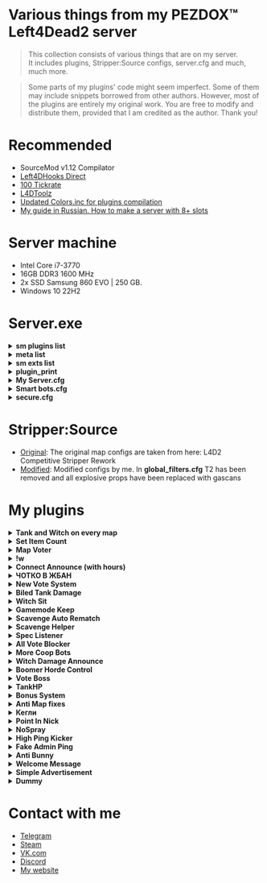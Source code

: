 # Various things from my PEZDOX™ Left4Dead2 server

> This collection consists of various things that are on my server.  
> It includes plugins, Stripper:Source configs, server.cfg and much, much more.  

> Some parts of my plugins' code might seem imperfect. Some of them may include snippets borrowed from other authors. 
> However, most of the plugins are entirely my original work. You are free to modify and distribute them, provided that I am credited as the author. Thank you!

# Recommended
* SourceMod v1.12 Compilator
* [Left4DHooks Direct](https://forums.alliedmods.net/showthread.php?t=321696)
* [100 Tickrate](https://github.com/accelerator74/Tickrate-Enabler)
* [L4DToolz](https://github.com/accelerator74/l4dtoolz?ysclid=m6cfjy68hx719060900)
* [Updated Colors.inc for plugins compilation](https://forums.alliedmods.net/showpost.php?p=2793368&postcount=417)
* [My guide in Russian. How to make a server with 8+ slots](https://forum.myarena.ru/index.php?/topic/47821-statia-kak-sdelat-server-na-8-slotov/)

# Server machine
* Intel Core i7-3770
* 16GB DDR3 1600 MHz
* 2x SSD Samsung 860 EVO | 250 GB.
* Windows 10 22H2

# Server.exe

<details><summary><b>sm plugins list</b></summary>

```ruby
[SM] Listing 109 plugins:  
001 "[L4D2]hunter_pounce_alignment_fix" (2.0) by Lux
002 "[L4D1 & L4D2] Ignore Physics Damage" (1.0.0) by Mart
003 "[L4D2] Fix Jockey Hitbox" (2.1) by Forgetest
004 "Jockey Ride Team Switch Teleport Fix" (1.0) by HarryPotter
005 "L4D2 Pounce Protect" (1.1) by ProdigySim
006 "[L4D & L4D2] Reload Fix - Max Clip Size" (1.5) by SilverShot
007 "L4D(2) Tank Rock Lag Compensation" (1.14) by Luckylockm,HarryPotter,Silvers
008 "[L4D1/2]witch_prevent_target_loss" (1.1.1) by Lux
009 "[L4D2] Poof" (1.35) by blackalegator
010 "[L4D2] Spitter Projectile Creator" (1.2) by SilverShot
011 "Survivor Bot Takeover" (0.8) by Mikko Andersson (muukis)
012 "KickMenu" (1.0) by pa4H
013 "Whe" (1.0) by pa4H
014 "FunCmds" (1.0) by pa4H
015 "[pa4H]Help" (1.0) by pa4H
016 "!kill & !afk & !jointeam" (2.0) by pa4H
017 "MajorMenu" (1.0) by pa4H
018 "OverrideChat" (1.0) by pa4H
019 "Server cmds" (1.0) by pa4H
020 "TeamSwitcher" (3.0) by pa4H
021 "[L4D & L4D2] Tank Pass" (2.5) by Scratchy [Laika] & raziEiL [disawar1]
022 "Round Start Bot Stop" (1.8) by EHG
023 "Melee In The Saferoom" (3.1.0) by $atanic $pirit, N3wton
024 "Tank Damage Announce" (2.0) by Griffin, Blade, pa4H
025 "[L4D1 & L4D2] Tank Rock Ignition" (1.1.0) by Mart
026 "[L4D2] Unlock Finales" (1.0.3) by Mart
027 "Tank Attack Control" (1.0) by vintik, CanadaRox, Jacob, Visor, pa4H
028 "AntiMapFixes" (1.0) by pa4H
029 "BonusSystem" (2.5) by pa4H, vintik
030 "MapVoter" (2.1) by pa4H
031 "SetItemsCount" (3.0) by pa4H
032 "Tank&Witch on every map and !boss" (030824) by pa4H
033 "TankHP" (2.0) by pa4H
034 "VoteBoss" (1.0) by pa4H
035 "WhoBecomeTank" (1.0) by pa4H
036 "WitchDamageAnnounce" (2.0) by pa4H
037 "WitchSit" (1.0) by pa4H
038 "Connection Time Player" (1.0.0) by AlmazON
039 "AdminSeeAllChat" (1.0) by pa4H
040 "AntiBunny" (1.0) by pa4H
041 "ChatProcessor" (1.0) by pa4H
042 "MVP" (2.0) by pa4H
043 "SimpleAdv" (2.0) by pa4H, Tsunami
044 "Welcome Message" (2.0) by pa4H
045 "ABX" (1.2) by PCI Gaming Team
046 "[L4D2] Boomer Horde Control" (2.0) by Spoon, pa4H
047 "[L4D & L4D2] Common Limiter" (1.2) by SilverShot
048 "L4D2 weapon csgo reload" (2.3) by Harry Potter
049 "Dynamic Ghost Respawn Time" (1.0) by Xx_Faxe_xX
050 "[L4D & 2] Freely Round End" (1.0) by Forgetest
051 "[L4D & L4D2] Gear Transfer" (2.21) by SilverShot
052 "L4D Ghost Fly" (1.1.1) by Madcap
053 "[L4D2] Gift Rewards" (1.7) by SilverShot
054 "[L4D & L4D2] God Frames Patch" (1.7) by SilverShot
055 "L4D2 Hittable Control" (0.7) by Stabby, Visor, Sir, Derpduck, Forgetest
056 "Incap Punch Fix" (1) by CanadaRox
057 "L4D2 Melee Damage Fix&Control" (2.1) by Visor, Sir, A1m`
058 "L4D2 Bash Kills" (1.0) by Jahze
059 "No Spitter During Tank" (2.0) by Don, epilimic, Griffin
060 "[L4D & L4D2] Reverse Friendly-Fire" (2.8.2) by Mystic Spiral, pa4H
061 "[L4D2] Shove Direction Fix" by BHaType
062 "BiledTankDamage" (1.0) by pa4H
063 "Round All Talk" (1.1) by Mr. Zero
064 "[L4D & L4D2] First Map - Skip Intro Cutscenes" (1.11) by SilverShot
065 "DBLogger" (2.0) by pa4H
066 "FakeAdminPing" (1.0) by pa4H
067 "HighPingKicker" (1.0) by pa4H
068 "New Vote System" (170125) by pa4H
069 "PointInNick" (1.0) by pa4H
070 "ProStats" (4.0) by pa4H
071 "[L4D & L4D2] Dissolve Infected" (1.15) by SilverShot
072 "L4D2 Godframes Color (Default timings)" (0.1.2) by Tabun
073 "[L4D2]Survivor_Legs_Restore" (1.6.0) by Lux
074 "L4D2 Tank Hittable Glow" (2.5) by Harry Potter, Sir, A1m`, Derpduck
075 "Chotko_V_Jban" (2.0) by pa4H
076 "Kegly" (1.0) by pa4H
077 "ListSpeakers" (5.0) by pa4H, Aceleracion, Emilio3
078 "PissOnFace" (1.0) by pa4H
079 "UltraSound" (1.1) by pa4H
080 "l4d2_changelevel" (1.2.1) by Lux
081 "Skill Detection (skeets, crowns, levels)" (1.1.1) by Tabun
082 "[L4D & L4D2] Mission and Weapons - Info Editor" (1.25) by SilverShot
083 "[L4D & L4D2] Left 4 DHooks Direct" (1.155) by SilverShot
084 "[ANY] Restart Empty Server (or Map)" (2.6) by Alex Dragokas
085 "L4D 1/2 Remove Lobby Reservation" (2.0.8) by Downtown1, Anime4000, sorallll, HatsuneImagine
086 "[L4D2 & CS:GO & NMRiH] VScript File Replacer" (1.17) by SilverShot
087 "Server status" (1.0) by pa4H
088 "[L4D/2] Automated Demo Recording" (1.2) by shqke
089 "[L4D/2] Hide SourceTV Bot" (1.2) by shqke
090 "Manage HLTV Cameras" (1.6) by shqke
091 "[L4D/2] Unlink Camera Entities" (1.1) by shqke
092 "[Lilac] Little Anti-Cheat" (1.7.4) by J_Tanzanite
093 "Anti BunnyHop" (2.0) by CanadaRox, pa4H
094 "AntiPetuch" (1.0) by pa4H
095 "AFK Manager" (4.3.0) by Rothgar
096 "Spectator stays spectator" (1.0h-2024/2/19) by Die Teetasse, Harry
097 "l4d2 specating cheat" (2.8-2023/6/19) by Harry Potter
098 "SpecLister" (6.0) by pa4H
099 "SimpleInfectedSelect" (2.1) by pa4H, XBetaAlpha
100 "VIP-System" (1.0) by pa4H
101 "[L4D & L4D2] Flashlight Package" (2.34) by SilverShot
102 "[L4D & L4D2] Hats" (1.49) by SilverShot
103 "Survivor Bot Select" (1.0) by Merudo
104 "Admin File Reader" (1.12.0.7165) by AlliedModders LLC
105 "Admin Menu" (1.12.0.7165) by AlliedModders LLC
106 "Basic Comm Control" (1.12.0.7165) by AlliedModders LLC
107 "Basic Commands" (1.12.0.7176) by AlliedModders LLC
108 "Fun Commands" (1.12.0.7165) by AlliedModders LLC
109 "Player Commands" (1.12.0.7165) by AlliedModders LLC
```
</details>

<details><summary><b>meta list</b></summary>

```ruby
Listing 10 plugins:
  [01] L4DToolZ (2.0.1) by Accelerator, Ivailosp
  [02] Pounce Damage Uncap (1.1.0.0-1) by Michael "ProdigySim" Busby, $atanic $pirit
  [03] SourceMod (1.12.0.7176) by AlliedModders LLC
  [04] Stripper (1.2.2) by BAILOPAN
  [05] Actions (3.8.8) by BHaType
  [06] SourceTV Manager (1.2) by Peace-Maker
  [07] SDK Tools (1.12.0.7176) by AlliedModders LLC
  [08] SourceTV Support (0.10.1) by Evgeniy "shqke" Kazakov
  [09] SDK Hooks (1.12.0.7176) by AlliedModders LLC
  [10] DHooks (1.12.0.7176) by AlliedModders LLC
```	
</details>

<details><summary><b>sm exts list</b></summary>

```ruby
[SM] Displaying 17 extensions:
[01] Accelerator (2.5.0): SRCDS Crash Handler
[02] Webternet (1.12.0.7176): Extension for interacting with URLs
[03] Actions (3.8.8): Nextbot action tree manager
[04] Console Cleaner (1.4.0): Console warning suppressor
[05] SourceTV Manager (1.2): Interface to interact with the SourceTV server.
[06] BinTools (1.12.0.7176): Low-level C/C++ Calling API
[07] SDK Tools (1.12.0.7176): Source SDK Tools
[08] SourceTV Support (0.10.1): Restores broadcasting/recording SourceTV features in Left 4 Dead engine
[09] SDK Hooks (1.12.0.7176): Source SDK Hooks
[10] DHooks (1.12.0.7176): Dynamic Hooks
[11] Client Preferences (1.12.0.7176): Saves client preference settings
[12] SQLite (1.12.0.7176): SQLite Driver
[13] Top Menus (1.12.0.7176): Creates sorted nested menus
[14] GeoIP (1.12.0.7176): Geographical IP information
[15] REST in Pawn (1.3.1): Provides HTTP and JSON natives for plugins
[16] Regex (1.12.0.7176): Provides regex natives for plugins
[17] MySQL-DBI (1.12.0.7176): MySQL driver implementation for DBI
```

</details>

<details><summary><b>plugin_print</b></summary>

```ruby
Loaded plugins:  
0:      "Metamod:Source 1.12.0-dev+1211"
1:      "Tickrate_Enabler 1.5, ProdigySim"
```

</details>

<details><summary><b>My Server.cfg</b></summary>

```ruby
hostname "PEZDOX | Versus #1" 

sv_allow_lobby_connect_only 1  // САМЫЙ ВАЖНЫЙ КВАР

sm_cvar sv_visiblemaxplayers 10
sm_cvar sv_maxplayers 24

sm_cvar sv_gametypes "versus"
sm_cvar mp_gamemode "versus"
sm_cvar lock_gamemode "versus"
sm_cvar sv_tags "versus, pezdox"
sm_cvar sv_search_key "versus, pezdox"

// Server //
sv_lan 0
motd_enabled 0 
sm_cvar sv_force_unreserved 0
sv_region 3
sv_steamgroup_exclusive 0
sm_cvar sm_advertisements_interval 75

sm_cvar vs_max_team_switches 5	  	  // Возможность 5 раз менять команду
sm_cvar sb_all_bot_game 1		 	  // Чтоб игра не завершалась когда в команде нет игроков
sm_cvar allow_all_bot_survivor_team 1 // Чтоб игра не завершалась когда в команде нет игроков
bot_join_after_player 0

// SYNXRA //
sm_cvar nb_update_frequency 0.014
sm_cvar sv_minrate 100000
sm_cvar sv_maxrate 100000
sm_cvar sv_minupdaterate 100
sm_cvar sv_maxupdaterate 100
sm_cvar sv_mincmdrate 100
sm_cvar sv_maxcmdrate 100
sm_cvar sv_client_min_interp_ratio 0
sm_cvar sv_client_max_interp_ratio 0
sm_cvar fps_max 0
sm_cvar sv_client_predict 1
sm_cvar sv_unlag 1
sm_cvar sv_maxunlag 0.5
sm_cvar net_maxcleartime 0.001
sm_cvar net_splitrate 2
sm_cvar net_splitpacket_maxrate 100000
mat_queue_mode 2
// Resolve_colission ext
z_resolve_zombie_collision_multiplier "0.05"

// SourceTV
tv_password 1337232228
tv_relaypassword 1337232228
sm_cvar sm_autorecord_minplayers 4
sm_cvar sm_autorecord_roundsplit 0
sm_cvar sm_autorecord_pathfmt "!Demos\%d.%m.%Y\%l-%d.%m.%Y-%H.%M"

// DAMAGE //
sm_cvar l4d2_melee_damage_tank_nerf "27.0" // 300 = 27 | 200 = 51 | 250 = 39
sm_cvar biledTankDamage "100"
sm_cvar z_witch_damage_per_kill_hit 60
sm_cvar z_door_pound_damage 160
sm_cvar survivor_burn_factor_normal "0.35" // 0.2 stock
sm_cvar z_hunter_max_pounce_bonus_damage "100"
sm_cvar z_pounce_damage_range_min "300"
sm_cvar z_pounce_damage_range_max "2200"
sm_cvar hunter_killHeight "1200"
sm_cvar hunter_killMinHP "30"
//sm_cvar boomer_pz_claw_dmg 10
//sm_cvar hunter_pz_claw_dmg 10
//sm_cvar jockey_pz_claw_dmg  10
//sm_cvar smoker_pz_claw_dmg 10
//sm_cvar spitter_pz_claw_dmg 10

// Props damage //
sm_cvar hc_sflog_standing_damage "100.0"
sm_cvar hc_bhlog_standing_damage "100.0"
sm_cvar hc_haybale_standing_damage "100.0"
sm_cvar hc_baggage_standing_damage "100.0"

// Патроны //
sm_cvar ammo_shotgun_max "80"
sm_cvar ammo_smg_max "750"
sm_cvar ammo_sniperrifle_max "60"

// Logs //
sv_rcon_banpenalty 0
sv_rcon_maxfailures 1
sv_rcon_minfailures 1
sv_rcon_minfailuretime 0
log on
sv_rcon_log 1
sv_logbans 1
sv_logecho 1
sv_logfile 1
sv_log_onefile 0
mp_logdetail 3
exec banned_ip.cfg
exec banned_user.cfg
writeid
writeip

// FastDL //
sv_pure 0
sv_consistency 0
sv_downloadurl "http://pa4h.ru/!l4d2"
sv_allowdownload 0
sv_allowupload 0

// Commons //
sm_cvar z_health 30 // HP бомжей
sm_cvar z_common_limit "24" // Общее население
sm_cvar z_mob_spawn_max_size "24" // Максимальное сколько прибежит в волне
sm_cvar z_mob_spawn_min_size "24" // Минимальное сколько прибежит в волне
sm_cvar z_mega_mob_size "24" // При паническом событии.
sm_cvar z_mob_spawn_finale_size "24"
sm_cvar z_mega_mob_spawn_max_interval "240" 
sm_cvar z_mega_mob_spawn_min_interval "230" // This command sets the maximum spawn interval, in seconds, between each mega mob spawn.
BoomHordeSet "1" "10"
BoomHordeSet "2" "6"
BoomHordeSet "3" "4"
BoomHordeSet "4" "4"


// Ability refill delays//
sm_cvar z_spit_interval "15" // 20
sm_cvar z_vomit_interval "25" // 30
//sm_cvar tongue_hit_delay "15" // 15
//sm_cvar tongue_miss_delay  "3" // 3
//sm_cvar z_charge_interval "12" // 12
//sm_cvar z_leap_interval_post_incap "30" // 30
sm_cvar z_leap_interval_post_ride "10" // 6


// TANK or WITCH//
sm_cvar z_tank_health 5500 // 8250 ХП
sm_cvar sv_force_time_of_day 0 // Сидячая Вича на всех картах
sm_cvar z_frustration_lifetime 50 // Контроль Танка
sm_cvar l4d_tank_pass_count 100
sm_cvar z_tank_damage_slow_min_range 0
sm_cvar z_tank_damage_slow_max_range 100
sm_cvar tank_stuck_time_suicide "999"
sm_cvar z_witch_burn_time "25"
sm_cvar tank_burn_duration "100"

// Delays //
sm_cvar decalfrequency 1.0 // Задержка спрея
sm_cvar sv_pz_endgame_vote_period 20 
sm_cvar sv_pz_endgame_vote_post_period 20
sm_cvar scavenge_round_setup_time 15
sm_cvar scavenge_round_restart_delay 1
sm_cvar scavenge_round_restart_delay_tied 1
sm_cvar versus_round_restarttimer 5 // Время подсчета очков versus

exec bots.cfg
exec secure.cfg
```
</details>

<details><summary><b>Smart bots.cfg</b></summary>

```ruby
// Survivors
sm_cvar sb_allow_shoot_through_survivors "0"
sm_cvar sb_battlestation_give_up_range_from_human "100"
sm_cvar sb_battlestation_human_hold_time "0.25"
sm_cvar sb_close_checkpoint_door_interval "0.18"
sm_cvar sb_close_threat_range "75"
sm_cvar sb_combat_saccade_speed "2250"
sm_cvar sb_debug_apoproach_wait_time "0"
sm_cvar sb_enforce_proximity_lookat_timeout "0.0"
sm_cvar sb_enforce_proximity_range "10000"
sm_cvar sb_escort "0"
sm_cvar sb_far_hearing_range "0xffffff"
sm_cvar sb_follow_stress_factor "0.0"
sm_cvar sb_friend_immobilized_reaction_time_expert "0"
sm_cvar sb_friend_immobilized_reaction_time_hard "0"
sm_cvar sb_friend_immobilized_reaction_time_normal "0"
sm_cvar sb_friend_immobilized_reaction_time_vs "0"
sm_cvar sb_locomotion_wait_threshold "0"
sm_cvar sb_max_battlestation_range_from_human "290"
sm_cvar sb_max_scavenge_separation "2000"
sm_cvar sb_max_team_melee_weapons "8"
sm_cvar sb_melee_approach_victim "0"
sm_cvar sb_min_attention_notice_time "0"
sm_cvar sb_min_orphan_time_to_cover "0"
sm_cvar sb_near_hearing_range "10000"
sm_cvar sb_neighbor_range "100"
sm_cvar sb_normal_saccade_speed "1500"
sm_cvar sb_path_lookahead_range "975"
sm_cvar sb_pushscale "4"
sm_cvar sb_reachability_cache_lifetime "0"
sm_cvar sb_reachable_cache_paranoia "0"
sm_cvar sb_rescue_vehicle_loading_range "50"
sm_cvar sb_separation_danger_max_range "300"
sm_cvar sb_separation_danger_min_range "84"
sm_cvar sb_separation_range "300"
sm_cvar sb_sidestep_for_horde "1"
sm_cvar sb_threat_close_range "50"
sm_cvar sb_threat_exposure_stop "0xffffff"
sm_cvar sb_threat_exposure_walk "0xffffff"
sm_cvar sb_threat_far_range "8000"
sm_cvar sb_threat_medium_range "3000"
sm_cvar sb_threat_very_close_range "50"
sm_cvar sb_threat_very_far_range "0xffffff"
sm_cvar sb_use_button_range "1000"
sm_cvar sb_vomit_blind_time "0.0"
sb_force_max_intensity Bill
sb_force_max_intensity Coach
sb_force_max_intensity Ellis
sb_force_max_intensity Francis
sb_force_max_intensity Louis
sb_force_max_intensity Nick
sb_force_max_intensity Rochelle
sb_force_max_intensity Zoey

// Survivors for versus
sm_cvar sb_combat_saccade_speed "6750"
sm_cvar sb_locomotion_wait_threshold "0.1"
sm_cvar sb_max_battlestation_range_from_human "100"
sm_cvar sb_normal_saccade_speed "5250"
sm_cvar sb_path_lookahead_range "1350"
sm_cvar sb_pushscale "6.5"
sm_cvar sb_separation_danger_max_range "150"
sm_cvar sb_separation_danger_min_range "75"
sm_cvar sb_separation_range "150"
sm_cvar sb_threat_close_range "5000"
sm_cvar sb_threat_far_range "0xffffff"
sm_cvar sb_threat_medium_range "6000"
sm_cvar sb_threat_very_close_range "2000"

// Infected
sm_cvar boomer_exposed_time_tolerance "0"
sm_cvar boomer_vomit_delay "0.0"
sm_cvar hunter_pounce_loft_rate "0.0375"
sm_cvar hunter_pounce_max_loft_angle "90"
sm_cvar hunter_pounce_ready_range "2000"
sm_cvar jockey_pounce_loft_rate "0.0375"
sm_cvar jockey_pounce_max_loft_angle "90"
sm_cvar nb_goal_look_ahead_range "0xffffff"
sm_cvar nb_path_draw_inc "0xffffff"
sm_cvar nb_path_segment_influence_radius "0xffffff"
sm_cvar nb_saccade_speed "4150"
sm_cvar nb_saccade_time "0"
sm_cvar nb_speed_look_ahead_range "338"
sm_cvar smoker_escape_range "750"
sm_cvar smoker_tongue_delay "0.8"
sm_cvar tank_run_spawn_delay "3"
sm_cvar tank_stasis_time_suicide "90"
sm_cvar tank_stuck_time_choose_new_target "0.5"
sm_cvar tank_stuck_visibility_tolerance_choose_new_target "1.5"
sm_cvar tank_stuck_visibility_tolerance_suicide "60"
sm_cvar tank_throw_aim_error "25"
sm_cvar tank_throw_allow_range "675"
sm_cvar tank_throw_lead_time_factor "0.13"
sm_cvar tank_throw_loft_rate "0.016"
sm_cvar tank_throw_max_loft_angle "90"
sm_cvar tank_visibility_tolerance_suicide "150"
sm_cvar tongue_dropping_to_ground_time "0.7"
sm_cvar z_charge_warmup "0.5"
sm_cvar z_female_boomer_spawn_chance "50"
sm_cvar z_hunter_lunge_pitch "95"
sm_cvar z_jockey_leap_range "675"
sm_cvar z_jockey_leap_time "0.0"
sm_cvar z_jockey_lookahead "1600"
sm_cvar z_jockey_min_ledge_distance "0"
sm_cvar z_jockey_ride_hazard_scan_distance "1900"
sm_cvar z_jockey_ride_scan_distance "3000"
sm_cvar z_jockey_ride_scan_interval "1.50"
sm_cvar z_lunge_interval "0"
sm_cvar z_tank_attack_interval "0.175"
// Infected for versus
sm_cvar jockey_pounce_loft_rate "0.039"
sm_cvar tank_stuck_time_choose_new_target "0.1"
sm_cvar tank_stuck_visibility_tolerance_choose_new_target "1"
sm_cvar tank_throw_aim_error "38"
sm_cvar z_charge_warmup "0.25"
```
</details>

<details><summary><b>secure.cfg</b></summary>

```ruby
rcon_password "Hui tebe"
sm_cvar SteamAPI_Key "Hui tebe"
sv_steamgroup "Hui tebe"
```
</details>

# Stripper:Source
* [Original](https://github.com/Derpduck/L4D2-Comp-Stripper-Rework): The original map configs are taken from here: L4D2 Competitive Stripper Rework
* [Modified](/StripperSource): Modified configs by me. In __global_filters.cfg__ T2 has been removed and all explosive props have been replaced with gascans

# My plugins

<details><summary><b>Tank and Witch on every map</b></summary>

  * [Download](/L4D2-Plugins/TankandWitchoneverymap): This plugin will make the game spawn a Tank with a Witch on EVERY map
    * After the start of the campaign, the plugin randomly selects the spawn position of Tank and Witch.
    * __!boss__ command available. It will show on what percentage of the progress the Tank & Witch will appear.
    * Additionally, the plugin displays a message about Tank encounter.
 ##
</details>

<details><summary><b>Set Item Count</b></summary>

  * [Download](/L4D2-Plugins/SetItemCount): Allows you to set a fixed number of items to appear
	* Big thanks to AiKi and Crimson_Fox  
  
    * __!itemcount__ - Displays the number of items on the map in chat. Only for admins.  
	
	* 20 seconds after survivors leave the saferoom, all medkits on the map are deleted.
	* 2 __pain pill__  
    * 2 __adrenaline__  
    * 1 __defibrillator__  
    * 2 __vomitjar__  
    * 1 __molotov__  
    * 4 __pipe bomb__  
    * 1 __incendiary__  
    * 1 __explosive__  
 ##
</details>

<details><summary><b>Map Voter</b></summary>

  * [Download](/L4D2-Plugins/MapVoter): The plugin displays a menu at the end of the round with voting for the next map.
    * You definitely need a plugin __l4d2_changelevel.smx__. It comes bundled with the plugin 
    * Work only in versus.  
	* Displays the number of votes next to the card name.  
	* It is possible to choose at what hour the voting will start (0 or 1)  
	* It is possible to re-vote 1 time
	
	![picture](/git/mapvoter.png)

## Available commands:
__!revote__  
__!mapvote__  
__!votemap__  
__!mv__  
__!rtv__  

## ConVars:
__sm_cvar timeToEndVote 30__  
__sm_cvar timeToChangeMap 10__  
__sm_cvar voteOnRound 1__  
__sm_cvar canRevote 0__  

 ##
</details>

<details><summary><b>!w</b></summary>

  * [Download](/L4D2-Plugins/!w): The plugin is identical to "L4D2 Startup weapons" by Shine  
	* __!w__, __!t1__, __!melee__ commands is available.  

	* Also available:  
	* __!knife__, __!fireaxe__, __!axe__, __!katana__, __!machete__, __!pan__, __!fryingpan__.  
	* __!shotgun__, __!pump__, __!chrome__, __!smg__, __!uzi__, __!sniper__, __!scout__, __!sniper__.
 ##
</details>

<details><summary><b>Connect Announce (with hours)</b></summary>

  * [Download](/L4D2-Plugins/ConnectAnnounce): A VERY simple plugin showing the connection and disconnection message.
    * Country, city, disconnect reason and also shows the __hours__ spent in L4D2.  
	* The translation file is available (pa4HConAnnounce.phrases.txt)
## Phrases preview:
```
 Player click join to server: Player pa4H is connecting...
 Player fully loaded: Player pa4H (RUS, BRN) connected! 4324h
 Player disconnected: Player pa4H disconnected (Disconnect by user)
 ```
 
## How to install:
  * To be able to display hours, you need a  [Steam API ID](https://steamcommunity.com/dev/apikey).  
  * Put to server.cfg: `sm_cvar SteamAPI_Key "yourid"`  
  * [REST in Pawn](https://forums.alliedmods.net/showthread.php?t=298024) extension for work with SteamAPI.  
  * [Colors.inc](https://forums.alliedmods.net/showthread.php?t=96831) for plugin compilation.  
 ##
</details>

<details><summary><b>ЧОТКО В ЖБАН</b></summary>

  * [Download](/L4D2-Plugins/ЧоткоВЖбан): При убийстве особого зараженного в голову плагин выводит на экран картинку "чотко в жбан". И воспроизводит звук "В ГОЛОВУ!"  
  ![picture](/git/jban.png)
    * У игрока должны скачиваться файлы: __vjban.vmt__, __vjban.vtf__, __v_jban.mp3__
## Настройки FastDL:

```
sv_pure 0
sv_consistency 0
sv_downloadurl "http://site.com/!l4d2"
sv_allowdownload 0
sv_allowupload 0
```
 ##
</details>

<details><summary><b>New Vote System</b></summary>

  * [Download](/L4D2-Plugins/NewVoteSystem): The voting system is written from scratch.
    * You definitely need a plugin __l4d2_changelevel.smx__. It comes bundled with the plugin  
	
Plugin allows you to:
1. Create custom votes: sm_customVote <VoteText> <PassVoteText>
2. Vote for kick a player from another team.
3. Vote for killing infected bots: __!killbots__, __!kb__.
4. Vote for kick of spectators: __!kickspec__, __!ks__, __!sk__, __!nospec__, __!speckick__.
5. Ability to use the __!rematch__ command. (Just start RestartChapter vote)
  
Fixed a game bug when 60% of votes are not pass the vote. (VALVe, did you skip math lessions?)

Plugin disable "Return to Lobby".

Plugin keeps alltalk enabled if players voted to enable it.

Fixed game bug "Voting is already started".

## FAQ:
```
  Q: Why player who created the vote not vote "Yes" automatically?
  A: It might be for trolling. If an inattentive player votes "YES" when the vote for kick his.
  
  Q: Why plugin allow to votekick players from another team
  A: This is a game bug that has existed since the release. I'm not going to change the established mechanics of the game.
  
  Q: Map change not working!
  A: Did you forget about l4d2_changelevel.smx? Put it in your plugins folder.
  
  Q: How to compile?
  A: Compiled on SourceMod 1.11. Additionally you need colors.inc
 ```
 ##
</details>

<details><summary><b>Biled Tank Damage</b></summary>

  * [Download](/L4D2-Plugins/BiledTankDamage): Changes the damage from commons when a vomitjar is thrown at a Tank
    * Сvar: __sm_cvar biledTankDamage 50__
 ##
</details>

<details><summary><b>Witch Sit</b></summary>

  * [Download](/L4D2-Plugins/WitchSit): When the Witch kills the survivor, she sits down and starts crying.
    * I recommend using the plugin with this cvar: __sm_cvar sv_force_time_of_day 0__
 ##
</details>

<details><summary><b>Gamemode Keep</b></summary>

  * [Download](/L4D2-Plugins/GamemodeKeep): The plugin does not allow you to start a server with a game mode other than scavenge
 ##
</details>

<details><summary><b>Scavenge Auto Rematch</b></summary>

  * [Download](/L4D2-Plugins/ScavengeAutoRematch): For scavenge mode. The plugin starts changing the map to the same one 9 seconds after the end of the game.
    * You definitely need a plugin __l4d2_changelevel.smx__.
 ##
</details>

<details><summary><b>Scavenge Helper</b></summary>

  * [Download](/L4D2-Plugins/ScavengeHelper): The first plugin I wrote from the distant 2021. Consists of bad code slightly less than completely.
	* Shows how much time and how many canstras were filled in scavenge mode
 ##
</details>

<details><summary><b>Spec Listener</b></summary>

  * [Download](/L4D2-Plugins/SpecListener): Allows spectator listen others voice and chat
 ##
</details>

<details><summary><b>All Vote Blocker</b></summary>

  * [Download](/L4D2-Plugins/AllVoteBlocker): The name speaks for itself
 ##
</details>

<details><summary><b>More Coop Bots</b></summary>

  * [Download](/L4D2-Plugins/MoreCoopBots): Adds many bots to the map. Useful for coop servers with 4+ players
 ##
</details>

<details><summary><b>Witch Damage Announce</b></summary>

  * [Download](/L4D2-Plugins/WitchDamageAnnounce): Just see screenshot  
  ![picture](/git/witch.png)
 ##
</details>

<details><summary><b>Boomer Horde Control</b></summary>

  * [Download](/L4D2-Plugins/BoomerHordeControl): Fixed number of zombies that come running when Boomer vomit
    * [Original author](https://github.com/spoon-l4d2/Plugins/blob/master/source/l4d2_boomer_horde_control.sp)
	* Cvar: __BoomHordeSet__ "number of vomited survivors" "number of incoming zombies"
	* BoomHordeSet "1" "5"
	* BoomHordeSet "2" "5"
	* BoomHordeSet "3" "5"
	* BoomHordeSet "4" "5"
 ##
</details>

<details><summary><b>Vote Boss</b></summary>

  * [Download](/L4D2-Plugins/NewVoteSystem/VoteBoss):
    * __WARNING!!!__ This plugin is part of the [New Vote System](/L4D2-Plugins/NewVoteSystem) plugin.
	* Adds the __!voteboss <tank%> <witch%>__ command
	* Example: __!voteboss 10 20__, where 10% is the percentage of Tank spawn. 20% is the percentage of the Witch's spawn.
 ##
</details>

<details><summary><b>TankHP</b></summary>

  * [Download](/L4D2-Plugins/TankHP): Just see screenshot :)  
  ![picture](/git/tankHP.png)
</details>

<details><summary><b>Bonus System</b></summary>

  * [Download](/L4D2-Plugins/BonusSystem): A custom bonus system that is used on PEZDOX
	* Adds points for
	* +50 for killing a Witch (per team). Total 50.
	* +25 for an unused first aid kit. Total 100.
	* +25 for passing without an encap. Total 100.
	* +25 for passing without death. Total 100
 ##
</details>

<details><summary><b>Anti Map fixes</b></summary>

  * [Download](/L4D2-Plugins/AntiMapfixes): Removes some map fixes. Which appeared after The Last Stand update
    * [The Last Stand update script. Which removes the old bugs of the game](https://github.com/L4D-Community-Team/Last-Stand-Refresh/blob/main/scripts/vscripts/anv_mapfixes.nut)
	* For a complete list of my deleted map fixes, see inside the plugin source
##
</details>

<details><summary><b>Кегли</b></summary>

  * [Download](/L4D2-Plugins/Кегли)
    * When a Charger grabs a survivor and knocks down another, the sound of pins is played.
	* If a Charger beats up four survivors, then a "Strike" picture is shown on the players' screen  
	
	![picture](/git/Strike.png)
 ##
</details>

<details><summary><b>Point In Nick</b></summary>

  * [Download](/L4D2-Plugins/PointInNick): A funny plugin that changes the nickname of players who have a dot in their nickname
    * The "data" folder contains the __NewNames.txt__ file. 
	* You can enter the names that will be replaced
 ##
</details>

<details><summary><b>NoSpray</b></summary>

  * [Download](/L4D2-Plugins/NoSpray): The plugin disables the ability to put spray
 ##
</details>

<details><summary><b>High Ping Kicker</b></summary>

  * [Download](/L4D2-Plugins/HighPingKicker): The simplest plugin that kicks players with high ping
 ##
</details>

<details><summary><b>Fake Admin Ping</b></summary>

  * [Download](/L4D2-Plugins/FakeAdminPing): Changes the ping number of admins in the TAB. Thereby masking it. The ping itself doesn't actually change.
  ![picture](/git/ping.png)
 ##
</details>

<details><summary><b>Anti Bunny</b></summary>

  * [Download](/L4D2-Plugins/AntiBunny): Убирает ебаного зайчика от HS Top  
	Превращает это:  
	
	```
	(\\__/)
	(='.'=)
	('')_('')
	```  
	Вот в это:
	
	```
	.i.
	Я долбоеб
	.i.
	```
 ##
</details>

<details><summary><b>Welcome Message</b></summary>

  * [Download](/L4D2-Plugins/WelcomeMessage): Sends a message to the player after logging in to the server. Sends it once
 ##
</details>

<details><summary><b>Simple Advertisement</b></summary>

  * [Download](/L4D2-Plugins/SimpleAdvertisement): A simple plugin that sends messages to the chat
  ![picture](/git/Adv.png)
 ##
</details>

<details><summary><b>Dummy</b></summary>

  * [Download](/L4D2-Plugins/): Описание
    *
	*
 ##
</details>

# Contact with me
* [Telegram](https://t.me/pa4H232)  
* [Steam](https://https://steamcommunity.com/id/pa4h1337/)  
* [VK.com](https://vk.com/pa4h1337)  
* [Discord](https://discord.gg/3zzud2jbRC)  
* [My website](https://pa4h.ru)  
